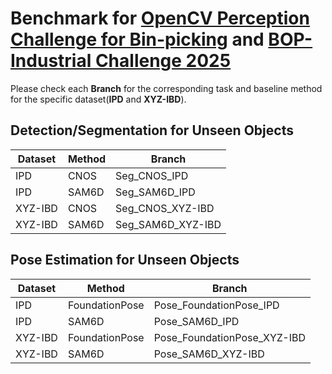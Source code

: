 # Benchmark for [OpenCV Perception Challenge for Bin-picking](https://bpc.opencv.org/) and [BOP-Industrial Challenge 2025](https://bop.felk.cvut.cz/challenges/)

Please check each **Branch** for the corresponding task and baseline method for the specific dataset(**IPD** and **XYZ-IBD**).

## Detection/Segmentation for Unseen Objects
| Dataset  | Method |Branch|
|----------|--------|------|
| IPD      | CNOS  | Seg_CNOS_IPD |
| IPD      | SAM6D  | Seg_SAM6D_IPD |
| XYZ-IBD  | CNOS  | Seg_CNOS_XYZ-IBD |
| XYZ-IBD  | SAM6D  | Seg_SAM6D_XYZ-IBD |


## Pose Estimation for Unseen Objects
| Dataset  | Method |Branch|
|----------|--------|------|
| IPD      | FoundationPose  | Pose_FoundationPose_IPD     |
| IPD      | SAM6D           | Pose_SAM6D_IPD              |
| XYZ-IBD  | FoundationPose  | Pose_FoundationPose_XYZ-IBD |
| XYZ-IBD  | SAM6D           | Pose_SAM6D_XYZ-IBD          |
